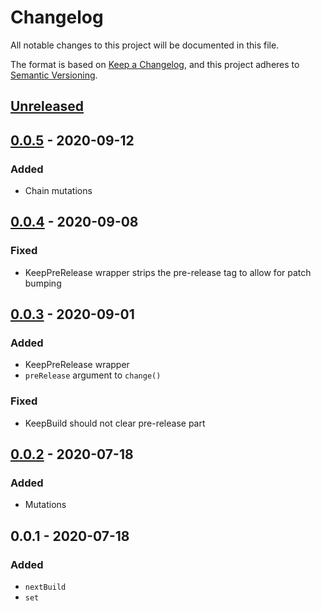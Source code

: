 # Changelog
All notable changes to this project will be documented in this file.

The format is based on [Keep a Changelog](https://keepachangelog.com/en/1.0.0/),
and this project adheres to [Semantic Versioning](https://semver.org/spec/v2.0.0.html).

## [Unreleased]
## [0.0.5] - 2020-09-12
### Added
- Chain mutations

## [0.0.4] - 2020-09-08
### Fixed
- KeepPreRelease wrapper strips the pre-release tag to allow for patch bumping

## [0.0.3] - 2020-09-01
### Added
- KeepPreRelease wrapper
- `preRelease` argument to `change()`

### Fixed
- KeepBuild should not clear pre-release part

## [0.0.2] - 2020-07-18
### Added
- Mutations

## 0.0.1 - 2020-07-18
### Added
- `nextBuild`
- `set`

[Unreleased]: https://github.com/f3ath/dart-version-manipulation/compare/0.0.5...HEAD
[0.0.5]: https://github.com/f3ath/dart-version-manipulation/compare/0.0.4...0.0.5
[0.0.4]: https://github.com/f3ath/dart-version-manipulation/compare/0.0.3...0.0.4
[0.0.3]: https://github.com/f3ath/dart-version-manipulation/compare/0.0.2...0.0.3
[0.0.2]: https://github.com/f3ath/dart-version-manipulation/compare/0.0.1...0.0.2